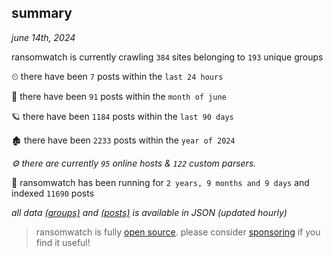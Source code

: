 
## summary
_june 14th, 2024_

ransomwatch is currently crawling `384` sites belonging to `193` unique groups

⏲ there have been `7` posts within the `last 24 hours`

🦈 there have been `91` posts within the `month of june`

🪐 there have been `1184` posts within the `last 90 days`

🏚 there have been `2233` posts within the `year of 2024`

_⚙️ there are currently `95` online hosts & `122` custom parsers._

🦕 ransomwatch has been running for `2 years, 9 months and 9 days` and indexed `11690` posts

_all data  [(groups)](http://ransomwhat.telemetry.ltd/groups) and [(posts)](http://ransomwhat.telemetry.ltd/posts) is available in JSON (updated hourly)_

> ransomwatch is fully [open source](https://github.com/joshhighet/ransomwatch#ransomwatch--). please consider [sponsoring](https://github.com/sponsors/joshhighet) if you find it useful!
